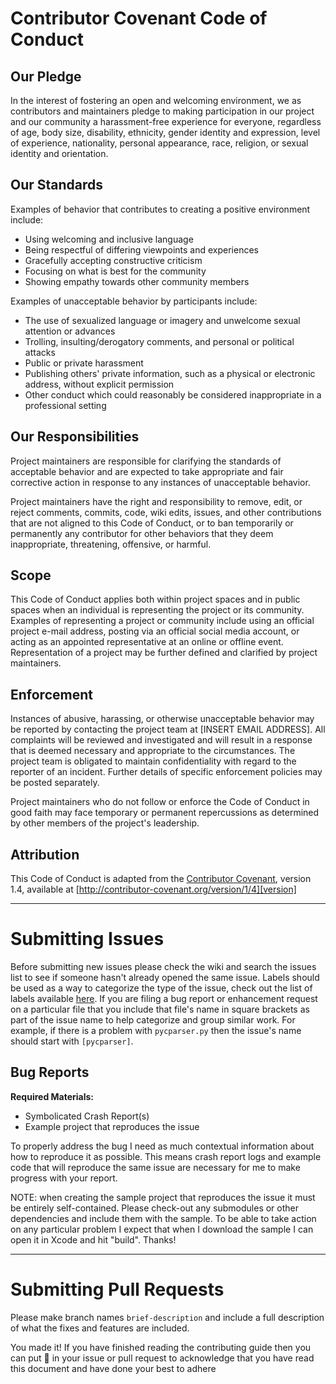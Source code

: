 
# Contributor Covenant Code of Conduct

## Our Pledge

In the interest of fostering an open and welcoming environment, we as
contributors and maintainers pledge to making participation in our project and
our community a harassment-free experience for everyone, regardless of age, body
size, disability, ethnicity, gender identity and expression, level of experience,
nationality, personal appearance, race, religion, or sexual identity and
orientation.

## Our Standards

Examples of behavior that contributes to creating a positive environment
include:

* Using welcoming and inclusive language
* Being respectful of differing viewpoints and experiences
* Gracefully accepting constructive criticism
* Focusing on what is best for the community
* Showing empathy towards other community members

Examples of unacceptable behavior by participants include:

* The use of sexualized language or imagery and unwelcome sexual attention or
advances
* Trolling, insulting/derogatory comments, and personal or political attacks
* Public or private harassment
* Publishing others' private information, such as a physical or electronic
	address, without explicit permission
* Other conduct which could reasonably be considered inappropriate in a
	professional setting

## Our Responsibilities

Project maintainers are responsible for clarifying the standards of acceptable
behavior and are expected to take appropriate and fair corrective action in
response to any instances of unacceptable behavior.

Project maintainers have the right and responsibility to remove, edit, or
reject comments, commits, code, wiki edits, issues, and other contributions
that are not aligned to this Code of Conduct, or to ban temporarily or
permanently any contributor for other behaviors that they deem inappropriate,
threatening, offensive, or harmful.

## Scope

This Code of Conduct applies both within project spaces and in public spaces
when an individual is representing the project or its community. Examples of
representing a project or community include using an official project e-mail
address, posting via an official social media account, or acting as an appointed
representative at an online or offline event. Representation of a project may be
further defined and clarified by project maintainers.

## Enforcement

Instances of abusive, harassing, or otherwise unacceptable behavior may be
reported by contacting the project team at [INSERT EMAIL ADDRESS]. All
complaints will be reviewed and investigated and will result in a response that
is deemed necessary and appropriate to the circumstances. The project team is
obligated to maintain confidentiality with regard to the reporter of an incident.
Further details of specific enforcement policies may be posted separately.

Project maintainers who do not follow or enforce the Code of Conduct in good
faith may face temporary or permanent repercussions as determined by other
members of the project's leadership.

## Attribution

This Code of Conduct is adapted from the [Contributor Covenant][homepage], version 1.4,
available at [http://contributor-covenant.org/version/1/4][version]

[homepage]: http://contributor-covenant.org
[version]: http://contributor-covenant.org/version/1/4/

---

# Submitting Issues
Before submitting new issues please check the wiki and search the issues list to see if someone hasn't already opened the same issue. Labels should be used as a way to categorize the type of the issue, check out the list of labels available [here](https://github.com/samdmarshall/pyconfig/labels). If you are filing a bug report or enhancement request on a particular file that you include that file's name in square brackets as part of the issue name to help categorize and group similar work. For example, if there is a problem with `pycparser.py` then the issue's name should start with `[pycparser]`.


## Bug Reports

**Required Materials:**

* Symbolicated Crash Report(s) 
* Example project that reproduces the issue

To properly address the bug I need as much contextual information about how to reproduce it as possible. This means crash report logs and example code that will reproduce the same issue are necessary for me to make progress with your report. 

NOTE: when creating the sample project that reproduces the issue it must be entirely self-contained. Please check-out any submodules or other dependencies and include them with the sample. To be able to take action on any particular problem I expect that when I download the sample I can open it in Xcode and hit "build". Thanks!

---

# Submitting Pull Requests
Please make branch names `brief-description` and include a full description of what the fixes and features are included.






You made it! If you have finished reading the contributing guide then you can put 🌈 in your issue or pull request to acknowledge that you have read this document and have done your best to adhere